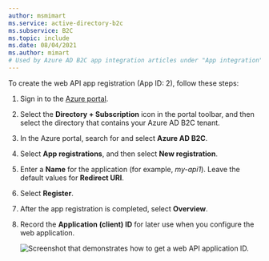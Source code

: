 ```yaml
---
author: msmimart
ms.service: active-directory-b2c
ms.subservice: B2C
ms.topic: include
ms.date: 08/04/2021
ms.author: mimart
# Used by Azure AD B2C app integration articles under "App integration".
---
```

To create the web API app registration (App ID: 2), follow these steps:

1. Sign in to the [Azure portal](https://portal.azure.com).
1. Select the **Directory + Subscription** icon in the portal toolbar, and then select the directory that contains your Azure AD B2C tenant.
1. In the Azure portal, search for and select **Azure AD B2C**.
1. Select **App registrations**, and then select **New registration**.
1. Enter a **Name** for the application (for example, *my-api1*). Leave the default values for **Redirect URI**. 
1. Select **Register**.
1. After the app registration is completed, select **Overview**.
1. Record the **Application (client) ID** for later use when you configure the web application.

    ![Screenshot that demonstrates how to get a web API application ID.](./media/active-directory-b2c-app-integration-register-api/get-azure-ad-b2c-web-api-app-id.png)